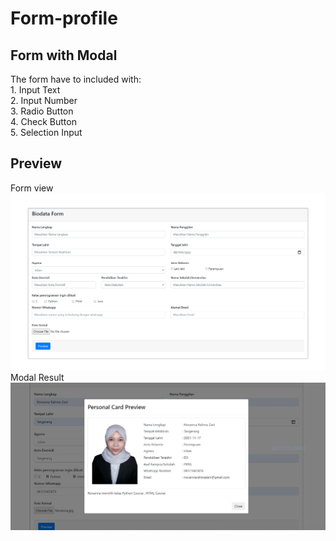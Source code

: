 # Form-profile
<h2>Form with Modal</h2>
The form have to included with: </br>
1. Input Text </br>
2. Input Number </br>
3. Radio Button </br>
4. Check Button </br>
5. Selection Input </br>
<h2>Preview</h2>
Form view</br>
<img src="Form-Modal-1.PNG"></img>
Modal Result</br>
<img src="Result-Modal.png"></img>
